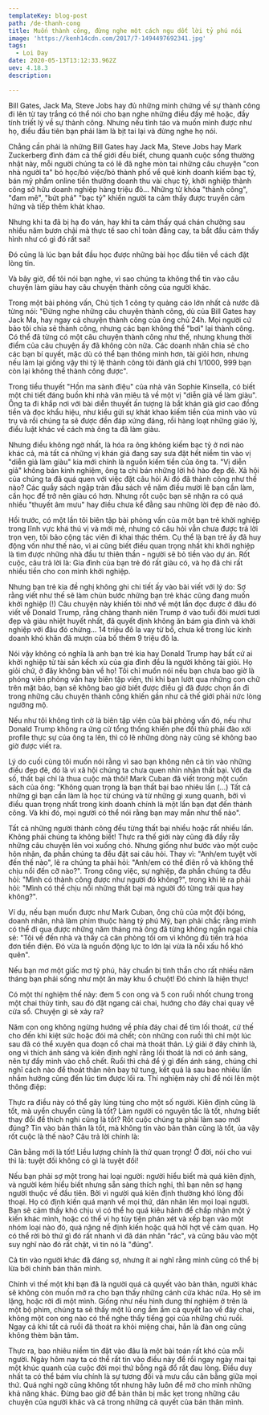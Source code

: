 ```yaml
---
templateKey: blog-post
path: /de-thanh-cong
title: Muốn thành công, đừng nghe một cách ngu dốt lời tỷ phú nói
image: 'https://kenh14cdn.com/2017/7-1494497692341.jpg' 
tags:
  - Loi Day
date: 2020-05-13T13:12:33.962Z
uev: 4.18.3
description:

---
```


Bill Gates, Jack Ma, Steve Jobs hay đủ những minh chứng về sự thành công đi lên từ tay trắng có thể nói cho bạn nghe những điều đầy mê hoặc, đầy tính triết lý về sự thành công. Nhưng nếu tỉnh táo và muốn mình được như họ, điều đầu tiên bạn phải làm là bịt tai lại và đừng nghe họ nói.

Chẳng cần phải là những Bill Gates hay Jack Ma, Steve Jobs hay Mark Zuckerberg đình đám cả thế giới đều biết, chung quanh cuộc sống thường nhật này, mỗi người chúng ta có lẽ đã nghe mòn tai những câu chuyện "con nhà người ta" bỏ học/bỏ việc/bỏ thành phố về quê kinh doanh kiếm bạc tỷ, bán mỹ phẩm online tiền thưởng doanh thu vài chục tỷ, khởi nghiệp thành công sở hữu doanh nghiệp hàng triệu đô… Những từ khóa "thành công", "đam mê", "bứt phá" "bạc tỷ" khiến người ta cảm thấy được truyền cảm hứng và tiếp thêm khát khao.

Nhưng khi ta đã bị hạ đo ván, hay khi ta cảm thấy quá chán chường sau nhiều năm bươn chải mà thực tế sao chỉ toàn đắng cay, ta bắt đầu cảm thấy hình như có gì đó rất sai! 

Đó cũng là lúc bạn bắt đầu học được những bài học đầu tiên về cách đặt lòng tin.

Và bây giờ, để tôi nói bạn nghe, vì sao chúng ta không thể tin vào câu chuyện làm giàu hay câu chuyện thành công của người khác.

Trong một bài phỏng vấn, Chủ tịch 1 công ty quảng cáo lớn nhất cả nước đã từng nói: "Đừng nghe những câu chuyện thành công, dù của Bill Gates hay Jack Ma, hay ngay cả chuyện thành công của ông chủ 24h. Mọi người cứ bảo tôi chia sẻ thành công, nhưng các bạn không thể "bơi" lại thành công. Có thể đã từng có một câu chuyện thành công như thế, nhưng khung thời điểm của câu chuyện ấy đã không còn nữa. Các doanh nhân chia sẻ cho các bạn bí quyết, mặc dù có thể bạn thông minh hơn, tài giỏi hơn, nhưng nếu làm lại giống vậy thì tỷ lệ thành công tôi đánh giá chỉ 1/1000, 999 bạn còn lại không thể thành công được".

Trong tiểu thuyết "Hồn ma sành điệu" của nhà văn Sophie Kinsella, có biết một chi tiết đáng buồn khi nhà văn miêu tả về một vị "diễn giả về làm giàu". Ông ta đi khắp nơi với bài diễn thuyết ấn tượng là bắt khán giả giơ cao đồng tiền và đọc khẩu hiệu, như kiểu gửi sự khát khao kiếm tiền của mình vào vũ trụ và rồi chúng ta sẽ được đền đáp xứng đáng, rồi hàng loạt những giáo lý, điều luật khác về cách mà ông ta đã làm giàu. 

Nhưng điều không ngờ nhất, là hóa ra ông không kiếm bạc tỷ ở nơi nào khác cả, mà tất cả những vị khán giả đang say sưa đặt hết niềm tin vào vị "diễn giả làm giàu" kia mới chính là nguồn kiếm tiền của ông ta. "Vị diễn giả" không bán kinh nghiệm, ông ta chỉ bán những lời hô hào đẹp đẽ. Xã hội của chúng ta đã quá quen với việc đặt câu hỏi Ai đó đã thành công như thế nào? Các quầy sách ngập tràn đầu sách về năm điều mười lẽ bạn cần làm, cần học để trở nên giàu có hơn. Nhưng rốt cuộc bạn sẽ nhận ra có quá nhiều "thuyết âm mưu" hay điều chưa kể đằng sau những lời đẹp đẽ nào đó.


Hồi trước, có một lần tôi biên tập bài phỏng vấn của một bạn trẻ khởi nghiệp trong lĩnh vực khá thú vị và mới mẻ, nhưng có câu hỏi vẫn chưa được trả lời trọn vẹn, tôi bảo cộng tác viên đi khai thác thêm. Cụ thể là bạn trẻ ấy đã huy động vốn như thế nào, vì ai cũng biết điều quan trọng nhất khi khởi nghiệp là tìm được những nhà đầu tư thiên thần - người sẽ bỏ tiền vào dự án. Rốt cuộc, câu trả lời là: Gia đình của bạn trẻ đó rất giàu có, và họ đã chi rất nhiều tiền cho con mình khởi nghiệp. 

Nhưng bạn trẻ kia đề nghị không ghi chi tiết ấy vào bài viết với lý do: Sợ rằng viết như thế sẽ làm chùn bước những bạn trẻ khác cũng đang muốn khởi nghiệp (!) Câu chuyện này khiến tôi nhớ về một lần đọc được ở đâu đó viết về Donald Trump, rằng chàng thanh niên Trump ở vào tuổi đôi mươi tươi đẹp và giàu nhiệt huyết nhất, đã quyết định không ăn bám gia đình và khởi nghiệp với đâu đó chừng… 14 triệu đô la vay từ bố, chưa kể trong lúc kinh doanh khó khăn đã mượn của bố thêm 9 triệu đô la.

Nói vậy không có nghĩa là anh bạn trẻ kia hay Donald Trump hay bất cứ ai khởi nghiệp từ tài sản kếch xù của gia đình đều là người không tài giỏi. Họ giỏi chứ, ở đây không bàn về họ! Tôi chỉ muốn nói nếu bạn chưa bao giờ là phóng viên phỏng vấn hay biên tập viên, thì khi bạn lướt qua những con chữ trên mặt báo, bạn sẽ không bao giờ biết được điều gì đã được chọn ẩn đi trong những câu chuyện thành công khiến gần như cả thế giới phải nức lòng ngưỡng mộ.

Nếu như tôi không tình cờ là biên tập viên của bài phỏng vấn đó, nếu như Donald Trump không ra ứng cử tổng thống khiến phe đối thủ phải đào xới profile thực sự của ông ta lên, thì có lẽ những dòng này cũng sẽ không bao giờ được viết ra.

Lý do cuối cùng tôi muốn nói rằng vì sao bạn không nên cả tin vào những điều đẹp đẽ, đó là vì xã hội chúng ta chưa quen nhìn nhận thất bại. Với đa số, thất bại chỉ là thua cuộc mà thôi! Mark Cuban đã viết trong một cuốn sách của ông: "Không quan trọng là bạn thất bại bao nhiêu lần (…) Tất cả những gì bạn cần làm là học từ chúng và từ những gì xung quanh, bởi vì điều quan trọng nhất trong kinh doanh chính là một lần bạn đạt đến thành công. Và khi đó, mọi người có thể nói rằng bạn may mắn như thế nào". 

Tất cả những người thành công đều từng thất bại nhiều hoặc rất nhiều lần. Không phải chúng ta không biết! Thực ra thế giới này cũng đã đầy rẫy những câu chuyện lên voi xuống chó. Nhưng giống như bước vào một cuộc hôn nhân, đa phần chúng ta đều đặt sai câu hỏi. Thay vì: "Anh/em tuyệt vời đến thế nào", lẽ ra chúng ta phải hỏi: "Anh/em có thể điên rồ và không thể chịu nổi đến cỡ nào?". Trong công việc, sự nghiệp, đa phần chúng ta đều hỏi: "Mình có thành công được như người đó không?", trong khi lẽ ra phải hỏi: "Mình có thể chịu nổi những thất bại mà người đó từng trải qua hay không?".

Ví dụ, nếu bạn muốn được như Mark Cuban, ông chủ của một đội bóng, doanh nhân, nhà làm phim thuộc hàng tỷ phú Mỹ, bạn phải chắc rằng mình có thể đi qua được những năm tháng mà ông đã từng không ngần ngại chia sẻ: "Tôi về đến nhà và thấy cả căn phòng tối om vì không đủ tiền trả hóa đơn tiền điện. Đó vừa là nguồn động lực to lớn lại vừa là nỗi xấu hổ khó quên".

Nếu bạn mơ một giấc mơ tỷ phú, hãy chuẩn bị tinh thần cho rất nhiều năm tháng bạn phải sống như một ăn mày khu ổ chuột! Đó chính là hiện thực!

Có một thí nghiệm thế này: đem 5 con ong và 5 con ruồi nhốt chung trong một chai thủy tinh, sau đó đặt ngang cái chai, hướng cho đáy chai quay về cửa sổ. Chuyện gì sẽ xảy ra?

Năm con ong không ngừng hướng về phía đáy chai để tìm lối thoát, cứ thế cho đến khi kiệt sức hoặc đói mà chết; còn những con ruồi thì chỉ một lúc sau đã có thể xuyên qua đoạn cổ chai mà thoát thân. Lý giải ở đây chính là, ong vì thích ánh sáng và kiên định nghĩ rằng lối thoát là nơi có ánh sáng, nên tự đẩy mình vào chỗ chết. Ruồi thì chả để ý gì đến ánh sáng, chúng chỉ nghĩ cách nào để thoát thân nên bay tứ tung, kết quả là sau bao nhiêu lần nhầm hướng cũng đến lúc tìm được lối ra. Thí nghiệm này chỉ để nói lên một thông điệp:

Thực ra điều này có thể gây lúng túng cho một số người. Kiên định cũng là tốt, mà uyển chuyển cũng là tốt? Làm người có nguyên tắc là tốt, nhưng biết thay đổi để thích nghi cũng là tốt? Rốt cuộc chúng ta phải làm sao mới đúng? Tin vào bản thân là tốt, mà không tin vào bản thân cũng là tốt, ủa vậy rốt cuộc là thế nào? Câu trả lời chính là:

Cân bằng mới là tốt! Liều lượng chính là thứ quan trọng! Ở đời, nói cho vui thì là: tuyệt đối không có gì là tuyệt đối!

Nếu bạn phải sợ một trong hai loại người: người hiểu biết mà quá kiên định, và người kém hiểu biết nhưng sẵn sàng thích nghi, thì bạn nên sợ hạng người thuộc vế đầu tiên. Bởi vì người quá kiên định thường khó lòng đối thoại. Họ có định kiến quá mạnh về mọi thứ, dán nhãn lên mọi loại người. Bạn sẽ cảm thấy khó chịu vì có thể họ quá kiêu hãnh để chấp nhận một ý kiến khác mình, hoặc có thể vì họ tùy tiện phán xét và xếp bạn vào một nhóm loại nào đó, quá nặng nề định kiến hoặc quá hời hợt về cảm quan. Họ có thể rời bỏ thứ gì đó rất nhanh vì đã dán nhãn "rác", và cũng bâu vào một suy nghĩ nào đó rất chặt, vì tin nó là "đúng".

Cả tin vào người khác đã đáng sợ, nhưng ít ai nghĩ rằng mình cũng có thể bị lừa bởi chính bản thân mình.  

Chính vì thế một khi bạn đã là người quá cả quyết vào bản thân, người khác sẽ không còn muốn mở ra cho bạn thấy những cánh cửa khác nữa. Họ sẽ im lặng, hoặc rời đi một mình. Giống như nếu hình dung thí nghiệm ở trên là một bộ phim, chúng ta sẽ thấy một lũ ong ầm ầm cả quyết lao về đáy chai, không một con ong nào có thể nghe thấy tiếng gọi của những chú ruồi. Ngay cả khi tất cả ruồi đã thoát ra khỏi miệng chai, hẳn là đàn ong cũng không thèm bận tâm.

Thực ra, bao nhiêu niềm tin đặt vào đâu là một bài toán rất khó của mỗi người. Ngày hôm nay ta có thể rất tin vào điều này để rồi ngay ngày mai tại một khúc quanh của cuộc đời mọi thứ bỗng ngã đổ rất đau lòng. Điều duy nhất ta có thể bám víu chính là sự tương đối và mưu cầu cân bằng giữa mọi thứ. Quá nghi ngờ cũng không tốt nhưng hãy luôn để mở cho mình những khả năng khác. Đừng bao giờ để bản thân bị mắc kẹt trong những câu chuyện của người khác và cả trong những cả quyết của bản thân mình.